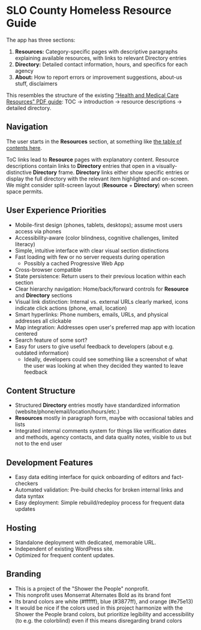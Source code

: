 # SLO County Homeless Resource Guide

The app has three sections:

1. **Resources:** Category-specific pages with descriptive paragraphs explaining available resources, with links to relevant Directory entries
1. **Directory:** Detailed contact information, hours, and specifics for each agency
1. **About:** How to report errors or improvement suggestions, about-us stuff, disclaimers

This resembles the structure of the existing [“Health and Medical Care Resources” PDF guide](https://showerthepeopleslo.org/wp-content/uploads/2025/08/Health-and-Medical-Care-Resources.pdf): TOC → introduction → resource descriptions → detailed directory.

## Navigation

The user starts in the **Resources** section, at something like [the table of contents here](https://github.com/davgross/homeless-in-slo-resource-guide/blob/main/Resource%20guide%20possible%20outline.md#table-of-contents).

ToC links lead to **Resource** pages with explanatory content.
Resource descriptions contain links to **Directory** entries that open in a visually-distinctive **Directory** frame.
**Directory** links either show specific entries or display the full directory with the relevant item highlighted and on-screen.
We might consider split-screen layout (**Resource** + **Directory**) when screen space permits.

## User Experience Priorities

- Mobile-first design (phones, tablets, desktops); assume most users access via phones
- Accessibility-aware (color blindness, cognitive challenges, limited literacy)
- Simple, intuitive interface with clear visual section distinctions
- Fast loading with few or no server requests during operation
   - Possibly a cached Progressive Web App
- Cross-browser compatible
- State persistence: Return users to their previous location within each section
- Clear hierarchy navigation: Home/back/forward controls for **Resource** and **Directory** sections
- Visual link distinction: Internal vs. external URLs clearly marked, icons indicate click actions (phone, email, location)
- Smart hyperlinks: Phone numbers, emails, URLs, and physical addresses all clickable
- Map integration: Addresses open user's preferred map app with location centered
- Search feature of some sort?
- Easy for users to give useful feedback to developers (about e.g. outdated information)
   - Ideally, developers could see something like a screenshot of what the user was looking at when they decided they wanted to leave feedback

## Content Structure

- Structured **Directory** entries mostly have standardized information (website/phone/email/location/hours/etc.)
- **Resources** mostly in paragraph form, maybe with occasional tables and lists
- Integrated internal comments system for things like verification dates and methods, agency contacts, and data quality notes, visible to us but not to the end user

## Development Features

- Easy data editing interface for quick onboarding of editors and fact-checkers
- Automated validation: Pre-build checks for broken internal links and data syntax
- Easy deployment: Simple rebuild/redeploy process for frequent data updates

## Hosting

- Standalone deployment with dedicated, memorable URL.
- Independent of existing WordPress site.
- Optimized for frequent content updates.

## Branding

- This is a project of the "Shower the People" nonprofit.
- This nonprofit uses Monserrat Alternates Bold as its brand font
- Its brand colors are white (#ffffff), blue (#3877ff), and orange (#e75e13)
- It would be nice if the colors used in this project harmonize with the Shower the People brand colors, but prioritize legibility and accessibility (to e.g. the colorblind) even if this means disregarding brand colors
